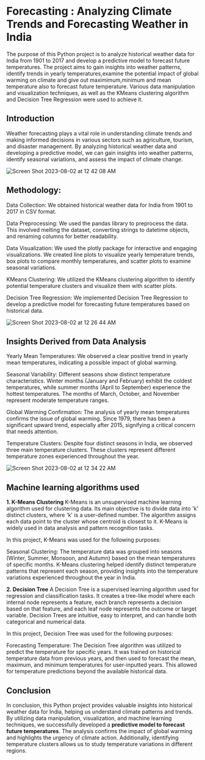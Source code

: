 # Forecasting : Analyzing Climate Trends and Forecasting Weather in India

The purpose of this Python project is to analyze historical weather data for India from 1901 to 2017 and develop a predictive model to forecast future temperatures. The project aims to gain insights into weather patterns, identify trends in yearly temperatures,examine the potential impact of global warming on climate and give out maximimum,minimum and mean temperature also to forecast future temperature. Various data manipulation and visualization techniques, as well as the KMeans clustering algorithm and Decision Tree Regression were used to achieve it.

## Introduction
Weather forecasting plays a vital role in understanding climate trends and making informed decisions in various sectors such as agriculture, tourism, and disaster management. By analyzing historical weather data and developing a predictive model, we can gain insights into weather patterns, identify seasonal variations, and assess the impact of climate change.

![Screen Shot 2023-08-02 at 12 42 08 AM](https://github.com/prpal9122001/Analyzing-Climate-Trends-and-Forecasting-Weather-in-India/assets/72788936/fc417773-a4e2-4864-8da6-f74716aaced3)

## Methodology:

Data Collection: We obtained historical weather data for India from 1901 to 2017 in CSV format.

Data Preprocessing: We used the pandas library to preprocess the data. This involved melting the dataset, converting strings to datetime objects, and renaming columns for better readability.

Data Visualization: We used the plotly package for interactive and engaging visualizations. We created line plots to visualize yearly temperature trends, box plots to compare monthly temperatures, and scatter plots to examine seasonal variations.

KMeans Clustering: We utilized the KMeans clustering algorithm to identify potential temperature clusters and visualize them with scatter plots.

Decision Tree Regression: We implemented Decision Tree Regression to develop a predictive model for forecasting future temperatures based on historical data.

![Screen Shot 2023-08-02 at 12 26 44 AM](https://github.com/prpal9122001/Analyzing-Climate-Trends-and-Forecasting-Weather-in-India/assets/72788936/85e4a5cb-2d92-4ed3-8327-4e51e6876004)

## Insights Derived from Data Analysis

Yearly Mean Temperatures: We observed a clear positive trend in yearly mean temperatures, indicating a possible impact of global warming.

Seasonal Variability: Different seasons show distinct temperature characteristics. Winter months (January and February) exhibit the coldest temperatures, while summer months (April to September) experience the hottest temperatures. The months of March, October, and November represent moderate temperature ranges.

Global Warming Confirmation: The analysis of yearly mean temperatures confirms the issue of global warming. Since 1979, there has been a significant upward trend, especially after 2015, signifying a critical concern that needs attention.

Temperature Clusters: Despite four distinct seasons in India, we observed three main temperature clusters. These clusters represent different temperature zones experienced throughout the year.

![Screen Shot 2023-08-02 at 12 34 22 AM](https://github.com/prpal9122001/Analyzing-Climate-Trends-and-Forecasting-Weather-in-India/assets/72788936/96524763-8937-40f0-a96c-90db135e3c49)

## Machine learning algorithms used

**1. K-Means Clustering**
K-Means is an unsupervised machine learning algorithm used for clustering data. Its main objective is to divide data into 'k' distinct clusters, where 'k' is a user-defined number. The algorithm assigns each data point to the cluster whose centroid is closest to it. K-Means is widely used in data analysis and pattern recognition tasks.

In this project, K-Means was used for the following purposes:

Seasonal Clustering: The temperature data was grouped into seasons (Winter, Summer, Monsoon, and Autumn) based on the mean temperatures of specific months. K-Means clustering helped identify distinct temperature patterns that represent each season, providing insights into the temperature variations experienced throughout the year in India.

**2. Decision Tree**
A Decision Tree is a supervised learning algorithm used for regression and classification tasks. It creates a tree-like model where each internal node represents a feature, each branch represents a decision based on that feature, and each leaf node represents the outcome or target variable. Decision Trees are intuitive, easy to interpret, and can handle both categorical and numerical data.

In this project, Decision Tree was used for the following purposes:

Forecasting Temperature: The Decision Tree algorithm was utilized to predict the temperature for specific years. It was trained on historical temperature data from previous years, and then used to forecast the mean, maximum, and minimum temperatures for user-inputted years. This allowed for temperature predictions beyond the available historical data.

## Conclusion

In conclusion, this Python project provides valuable insights into historical weather data for India, helping us understand climate patterns and trends. By utilizing data manipulation, visualization, and machine learning techniques, we successfully developed a **predictive model to forecast future temperatures**. The analysis confirms the impact of global warming and highlights the urgency of climate action. Additionally, identifying temperature clusters allows us to study temperature variations in different regions. 






